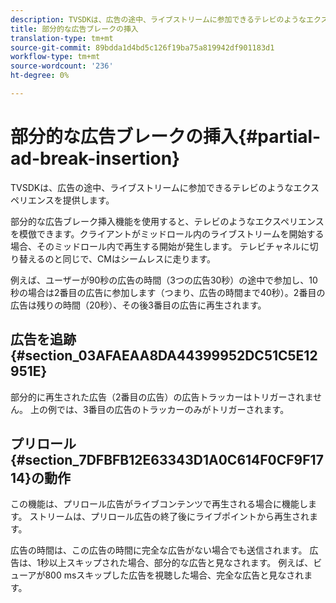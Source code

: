 ```yaml
---
description: TVSDKは、広告の途中、ライブストリームに参加できるテレビのようなエクスペリエンスを提供します。
title: 部分的な広告ブレークの挿入
translation-type: tm+mt
source-git-commit: 89bdda1d4bd5c126f19ba75a819942df901183d1
workflow-type: tm+mt
source-wordcount: '236'
ht-degree: 0%

---
```



# 部分的な広告ブレークの挿入{#partial-ad-break-insertion}

TVSDKは、広告の途中、ライブストリームに参加できるテレビのようなエクスペリエンスを提供します。

部分的な広告ブレーク挿入機能を使用すると、テレビのようなエクスペリエンスを模倣できます。クライアントがミッドロール内のライブストリームを開始する場合、そのミッドロール内で再生する開始が発生します。 テレビチャネルに切り替えるのと同じで、CMはシームレスに走ります。

例えば、ユーザーが90秒の広告の時間（3つの広告30秒）の途中で参加し、10秒の場合は2番目の広告に参加します（つまり、広告の時間まで40秒）。2番目の広告は残りの時間（20秒）、その後3番目の広告に再生されます。

## 広告を追跡{#section_03AFAEAA8DA44399952DC51C5E12951E}

部分的に再生された広告（2番目の広告）の広告トラッカーはトリガーされません。 上の例では、3番目の広告のトラッカーのみがトリガーされます。

## プリロール{#section_7DFBFB12E63343D1A0C614F0CF9F1714}の動作

この機能は、プリロール広告がライブコンテンツで再生される場合に機能します。 ストリームは、プリロール広告の終了後にライブポイントから再生されます。

広告の時間は、この広告の時間に完全な広告がない場合でも送信されます。 広告は、1秒以上スキップされた場合、部分的な広告と見なされます。 例えば、ビューアが800 msスキップした広告を視聴した場合、完全な広告と見なされます。